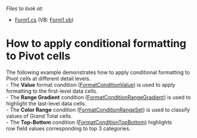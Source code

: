 <!-- default file list -->
*Files to look at*:

* [Form1.cs](./CS/Pivot_ConditionalFormatting/Form1.cs) (VB: [Form1.vb](./VB/Pivot_ConditionalFormatting/Form1.vb))
<!-- default file list end -->
# How to apply conditional formatting to Pivot cells


The following example demonstrates how to apply conditional formatting to Pivot cells at different detail levels.<br />- The <strong>Value</strong> format condition (<a href="https://documentation.devexpress.com/#Dashboard/clsDevExpressDashboardCommonFormatConditionValuetopic">FormatConditionValue</a>) is used to apply formatting to the first-level data cells.<br />- The <strong>Range Gradient</strong> condition (<a href="https://documentation.devexpress.com/#Dashboard/clsDevExpressDashboardCommonFormatConditionRangeGradienttopic">FormatConditionRangeGradient</a>) is used to highlight the last-level data cells.<br />- The <strong>Color Range</strong> condition (<a href="https://documentation.devexpress.com/#Dashboard/clsDevExpressDashboardCommonFormatConditionRangeSettopic">FormatConditionRangeSet</a>) is used to classify values of Grand Total cells.<br />- The <strong>Top-Bottom</strong> condition (<a href="https://documentation.devexpress.com/#Dashboard/clsDevExpressDashboardCommonFormatConditionTopBottomtopic">FormatConditionTopBottom</a>) highlights row field values corresponding to top 3 categories.

<br/>


